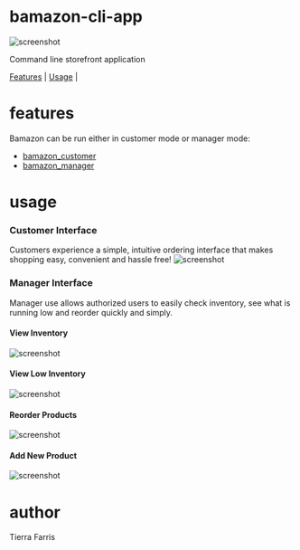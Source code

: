 # bamazon-cli-app

![screenshot](./images/customerStart.png)

Command line storefront application 

[Features](#features) | [Usage](#usage) | 

# features

Bamazon can be run either in customer mode or manager mode:
 - [bamazon_customer](#bamazon_customer)
 - [bamazon_manager](#bamazon_manager)


# usage
### Customer Interface
Customers experience a simple, intuitive ordering interface that makes shopping easy, convenient and hassle free!
![screenshot](./images/customerUse.gif)

### Manager Interface
Manager use allows authorized users to easily check inventory, see what is running low and reorder quickly and simply.

#### View Inventory

![screenshot](./images/managerView.gif)

#### View Low Inventory

![screenshot](./images/managerLowInventory.gif)

#### Reorder Products

![screenshot](./images/managerUpdateInventory.gif)

#### Add New Product

![screenshot](./images/managerAddProduct.gif)

# author
Tierra Farris

